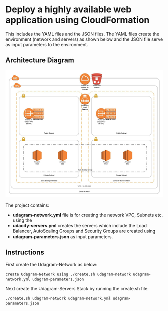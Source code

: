 # Deploy a highly available web application using CloudFormation

This includes the YAML files and the JSON files. The YAML files create the environment (network and servers) as shown below and the JSON file serve as input parameters to the environment.

## Architecture Diagram

![Diagram](Udagram-Test-Infrastructure.jpeg)

 The project contains:

 * **udagram-network.yml** file is for creating the network VPC, Subnets etc. using the
 * **udacity-servers.yml** creates the servers which include the Load Balancer, AutoScaling Groups and Security Groups are created using
 * **udagram-parameters.json** as input parameters.

## Instructions

First create the Udagram-Network as below:

```
create Udagram-Network using ./create.sh udagram-network udagram-network.yml udagram-parameters.json
```
Next create the Udagram-Servers Stack by running the create.sh file:

```
./create.sh udagram-network udagram-network.yml udagram-parameters.json
```
